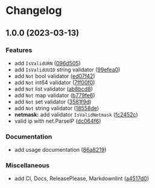 # Changelog

## 1.0.0 (2023-03-13)


### Features

* add `IsValidURN` ([096d505](https://github.com/FrangipaneTeam/terraform-plugin-framework-validators/commit/096d50591bb539d8c659aafa31e14427f3c43212))
* add `IsValidUUID` string validator ([99efea0](https://github.com/FrangipaneTeam/terraform-plugin-framework-validators/commit/99efea0db4fad76c66b2c81d3d498f329eba8824))
* add `Not` bool validator ([ed07f42](https://github.com/FrangipaneTeam/terraform-plugin-framework-validators/commit/ed07f42d28177f49659ab8e3f05c97a48aaea3cd))
* add `Not` int64 validator ([7ff00f0](https://github.com/FrangipaneTeam/terraform-plugin-framework-validators/commit/7ff00f026f6a849547e35ec7c4a6f8a2b9adc747))
* add `Not` list validator ([ab8bcd8](https://github.com/FrangipaneTeam/terraform-plugin-framework-validators/commit/ab8bcd850dc1bc75bed749b87d66c74ea2888b89))
* add `Not` map validator ([b779fe6](https://github.com/FrangipaneTeam/terraform-plugin-framework-validators/commit/b779fe6cd92723c4b200192303eba3e6794f4960))
* add `Not` set validator ([3581f9d](https://github.com/FrangipaneTeam/terraform-plugin-framework-validators/commit/3581f9df692c7e9a9ab3ae86805f6d10e8cc0a59))
* add `Not` string validator ([18558de](https://github.com/FrangipaneTeam/terraform-plugin-framework-validators/commit/18558deb8d09a1d983a553d4a6a7b182847b4fa0))
* **netmask:** add validator `IsValidNetmask` ([fc2452c](https://github.com/FrangipaneTeam/terraform-plugin-framework-validators/commit/fc2452c8db78db1673852d0a956b7981326c5d37))
* valid ip with net.ParseIP ([dc064f6](https://github.com/FrangipaneTeam/terraform-plugin-framework-validators/commit/dc064f6846d6c7b5c995f40e519b6a4d04871f6c))


### Documentation

* add usage documentation ([86a8219](https://github.com/FrangipaneTeam/terraform-plugin-framework-validators/commit/86a8219b2eaed848c7a66a223c24b3bfe49e5e21))


### Miscellaneous

* add CI, Docs, ReleasePlease, Markdownlint ([a4517d0](https://github.com/FrangipaneTeam/terraform-plugin-framework-validators/commit/a4517d0829737441f39e2cb21abf7e0c10c9fec6))
